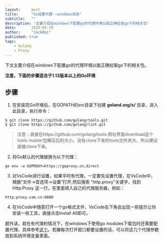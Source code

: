 ```yaml
---
layout:     post
title:      "Go设置代理--windows系统"
subtitle:   ""
description: "主要介绍在windows下配置go的代理环境以能正确拉取go下的相关包"
date:       2020-05-29
author:     "JackBai"
published: true
tags:
    - Golang
    - Proxy
---
```

下文主要介绍在windows下配置go的代理环境以能正确拉取go下的相关包。

**注意，下面的步骤适合于1.13版本以上的Go环境**
## 步骤
1. 在安装完Go环境后，在GOPATH的src目录下创建 **goland.org/x/** 目录，进入此目录，执行命令：
```shell
$ git clone https://github.com/golang/tools.git
$ git clone https://github.com/golang/lint.git
```
> 注意：直接在https://github.com/golang/tools 网址界面download这个tools-master包解压后的大小，没有clone下来的tools文件夹大，所以建议直接clone下来。

2. 将Go默认的代理替换为以下代理：
```shell
go env -w GOPROXY=https://goproxy.cn,direct
```
3. 对VsCode进行设置，如果平时有代理，一定要先设置代理，在VsCode中，根据“文件->首选项->设置”打开,然后搜索 "http.proxy"关键字，找到Http:Proxy 这一行，在里面填入自己的代理服务器，例如：
```
http:proxy.com.cn:8080
```
4. 在VsCode中随意打开一个go格式文件，VsCode右下角会出现一些提示让你安装一些工具，直接点击Install All即可。

题外话，若在有代理的情况下，在windows下使用go modules下载包时还需要配置代理，具体参考[这个](https://zcdll.github.io/2018/01/27/proxy-on-windows-terminal/)。若嫌每次打开窗口都要设置的话，可以将这几个代理参数放到系统环境变量里面。
